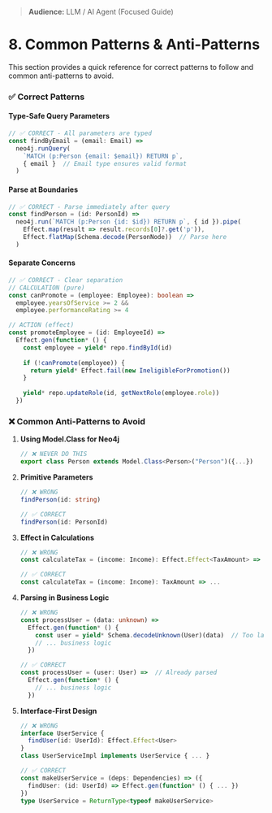 > **Audience:** LLM / AI Agent (Focused Guide)

# 8. Common Patterns & Anti-Patterns

This section provides a quick reference for correct patterns to follow and common anti-patterns to avoid.

### ✅ Correct Patterns

#### Type-Safe Query Parameters
```typescript
// ✅ CORRECT - All parameters are typed
const findByEmail = (email: Email) =>
  neo4j.runQuery(
    `MATCH (p:Person {email: $email}) RETURN p`,
    { email }  // Email type ensures valid format
  )
```

#### Parse at Boundaries
```typescript
// ✅ CORRECT - Parse immediately after query
const findPerson = (id: PersonId) =>
  neo4j.run(`MATCH (p:Person {id: $id}) RETURN p`, { id }).pipe(
    Effect.map(result => result.records[0]?.get('p')),
    Effect.flatMap(Schema.decode(PersonNode))  // Parse here
  )
```

#### Separate Concerns
```typescript
// ✅ CORRECT - Clear separation
// CALCULATION (pure)
const canPromote = (employee: Employee): boolean =>
  employee.yearsOfService >= 2 && 
  employee.performanceRating >= 4

// ACTION (effect)
const promoteEmployee = (id: EmployeeId) =>
  Effect.gen(function* () {
    const employee = yield* repo.findById(id)
    
    if (!canPromote(employee)) {
      return yield* Effect.fail(new IneligibleForPromotion())
    }
    
    yield* repo.updateRole(id, getNextRole(employee.role))
  })
```

### ❌ Common Anti-Patterns to Avoid

1. **Using Model.Class for Neo4j**
   ```typescript
   // ❌ NEVER DO THIS
   export class Person extends Model.Class<Person>("Person")({...})
   ```

2. **Primitive Parameters**
   ```typescript
   // ❌ WRONG
   findPerson(id: string)
   
   // ✅ CORRECT
   findPerson(id: PersonId)
   ```

3. **Effect in Calculations**
   ```typescript
   // ❌ WRONG
   const calculateTax = (income: Income): Effect.Effect<TaxAmount> => ...
   
   // ✅ CORRECT
   const calculateTax = (income: Income): TaxAmount => ...
   ```

4. **Parsing in Business Logic**
   ```typescript
   // ❌ WRONG
   const processUser = (data: unknown) =>
     Effect.gen(function* () {
       const user = yield* Schema.decodeUnknown(User)(data)  // Too late!
       // ... business logic
     })
   
   // ✅ CORRECT
   const processUser = (user: User) =>  // Already parsed
     Effect.gen(function* () {
       // ... business logic
     })
   ```

5. **Interface-First Design**
   ```typescript
   // ❌ WRONG
   interface UserService {
     findUser(id: UserId): Effect.Effect<User>
   }
   class UserServiceImpl implements UserService { ... }
   
   // ✅ CORRECT
   const makeUserService = (deps: Dependencies) => ({
     findUser: (id: UserId) => Effect.gen(function* () { ... })
   })
   type UserService = ReturnType<typeof makeUserService>
   ```